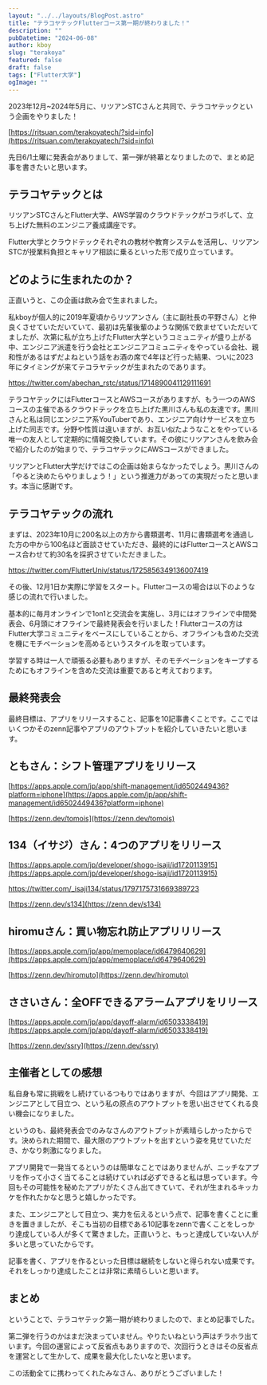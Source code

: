 ```yaml
---
layout: "../../layouts/BlogPost.astro"
title: "テラコヤテックFlutterコース第一期が終わりました！"
description: ""
pubDatetime: "2024-06-08"
author: kboy
slug: "terakoya"
featured: false
draft: false
tags: ["Flutter大学"]
ogImage: ""
---
```


2023年12月~2024年5月に、リツアンSTCさんと共同で、テラコヤテックという企画をやりました！

[https://ritsuan.com/terakoyatech/?sid=info](https://ritsuan.com/terakoyatech/?sid=info)

先日6/1土曜に発表会がありまして、第一弾が終幕となりましたので、まとめ記事を書きたいと思います。

## テラコヤテックとは

リツアンSTCさんとFlutter大学、AWS学習のクラウドテックがコラボして、立ち上げた無料のエンジニア養成講座です。

Flutter大学とクラウドテックそれぞれの教材や教育システムを活用し、リツアンSTCが授業料負担とキャリア相談に乗るといった形で成り立っています。

## どのように生まれたのか？

正直いうと、この企画は飲み会で生まれました。

私kboyが個人的に2019年夏頃からリツアンさん（主に副社長の平野さん）と仲良くさせていただいていて、最初は先輩後輩のような関係で飲ませていただいてましたが、次第に私が立ち上げたFlutter大学というコミュニティが盛り上がる中、エンジニア派遣を行う会社とエンジニアコミュニティをやっている会社、親和性があるはずだよねという話をお酒の席で4年ほど行った結果、ついに2023年にタイミングが来てテコラヤテックが生まれたのであります。

https://twitter.com/abechan_rstc/status/1714890041129111691

テラコヤテックにはFlutterコースとAWSコースがありますが、もう一つのAWSコースの主催であるクラウドテックを立ち上げた黒川さんも私の友達です。黒川さんと私は同じエンジニア系YouTuberであり、エンジニア向けサービスを立ち上げた同志です。分野や性質は違いますが、お互い似たようなことをやっている唯一の友人として定期的に情報交換しています。その彼にリツアンさんを飲み会で紹介したのが始まりで、テラコヤテックにAWSコースができました。

リツアンとFlutter大学だけではこの企画は始まらなかったでしょう。黒川さんの「やると決めたらやりましょう！」という推進力があっての実現だったと思います。本当に感謝です。

## テラコヤテックの流れ

まずは、2023年10月に200名以上の方から書類選考、11月に書類選考を通過した方の中から100名ほど面談させていただき、最終的にはFlutterコースとAWSコース合わせて約30名を採択させていただきました。

https://twitter.com/FlutterUniv/status/1725856349136007419

その後、12月1日か実際に学習をスタート。Flutterコースの場合は以下のような感じの流れで行いました。

基本的に毎月オンラインで1on1と交流会を実施し、3月にはオフラインで中間発表会、6月頭にオフラインで最終発表会を行いました！Flutterコースの方はFlutter大学コミュニティをベースにしていることから、オフラインも含めた交流を機にモチベーションを高めるというスタイルを取っています。

学習する時は一人で頑張る必要もありますが、そのモチベーションをキープするためにもオフラインを含めた交流は重要であると考えております。

## 最終発表会

最終目標は、アプリをリリースすること、記事を10記事書くことです。ここではいくつかそのzenn記事やアプリのアウトプットを紹介していきたいと思います。

## ともさん：シフト管理アプリをリリース

[https://apps.apple.com/jp/app/shift-management/id6502449436?platform=iphone](https://apps.apple.com/jp/app/shift-management/id6502449436?platform=iphone)

[https://zenn.dev/tomois](https://zenn.dev/tomois)

## 134（イサジ）さん：4つのアプリをリリース

[https://apps.apple.com/jp/developer/shogo-isaji/id1720113915](https://apps.apple.com/jp/developer/shogo-isaji/id1720113915)

https://twitter.com/_isaji134/status/1797175731669389723

[https://zenn.dev/s134](https://zenn.dev/s134)

## hiromuさん：買い物忘れ防止アプリリリース

[https://apps.apple.com/jp/app/memoplace/id6479640629](https://apps.apple.com/jp/app/memoplace/id6479640629)

[https://zenn.dev/hiromuto](https://zenn.dev/hiromuto)

## ささいさん：全OFFできるアラームアプリをリリース

[https://apps.apple.com/jp/app/dayoff-alarm/id6503338419](https://apps.apple.com/jp/app/dayoff-alarm/id6503338419)

[https://zenn.dev/ssry](https://zenn.dev/ssry)

## 主催者としての感想

私自身も常に挑戦をし続けているつもりではありますが、今回はアプリ開発、エンジニアとして目立つ、という私の原点のアウトプットを思い出させてくれる良い機会になりました。

というのも、最終発表会でのみなさんのアウトプットが素晴らしかったからです。決められた期間で、最大限のアウトプットを出すという姿を見せていただき、かなり刺激になりました。

アプリ開発で一発当てるというのは簡単なことではありませんが、ニッチなアプリを作って小さく当てることは続けていれば必ずできると私は思っています。今回もその可能性を秘めたアプリがたくさん出てきていて、それが生まれるキッカケを作れたかなと思うと嬉しかったです。

また、エンジニアとして目立つ、実力を伝えるという点で、記事を書くことに重きを置きましたが、そこも当初の目標である10記事をzennで書くことをしっかり達成している人が多くて驚きました。正直いうと、もっと達成していない人が多いと思っていたからです。

記事を書く、アプリを作るといった目標は継続をしないと得られない成果です。それをしっかり達成したことは非常に素晴らしいと思います。

## まとめ

ということで、テラコヤテック第一期が終わりましたので、まとめ記事でした。

第二弾を行うのかはまだ決まっていません。やりたいねという声はチラホラ出ています。今回の運営によって反省点もありますので、次回行うときはその反省点を運営として生かして、成果を最大化したいなと思います。

この活動全てに携わってくれたみなさん、ありがとうございました！